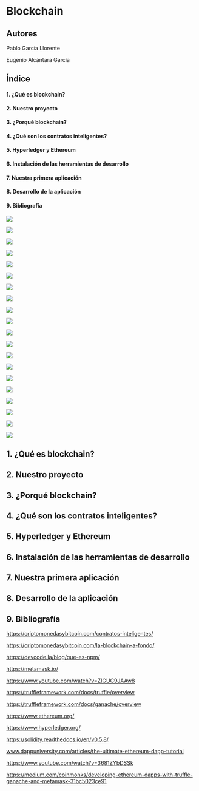 # Blockchain

## Autores

  Pablo García Llorente
  
  Eugenio Alcántara García
  

## Índice

  ####   1. ¿Qué es blockchain?
  
  ####   2. Nuestro proyecto
  
  ####   3. ¿Porqué blockchain?
  
  ####   4. ¿Qué son los contratos inteligentes?
  
  ####   5. Hyperledger y Ethereum
  
  ####   6. Instalación de las herramientas de desarrollo
  
  ####   7. Nuestra primera aplicación
  
  ####   8. Desarrollo de la aplicación
  
  ####   9. Bibliografía
  
![](./imagenes/CompilarContratoV2.png)

![](./imagenes/CompilarContratosV1.png)

![](./imagenes/EjecucionContratoV2.png)

![](./imagenes/EthereumLogo.png)

![](./imagenes/EthereumPrices.png)

![](./imagenes/GanacheCuentas1.png)

![](./imagenes/HyperledgerLogo.png)

![](.imagenes/Metamask+Ganache+Truffle.png)

![](./imagenes/TestV2.png)

![](./imagenes/TestV2Fallo.png)

![](./imagenes/TruffleConsoleV1.png)

![](./imagenes/contratoV1.png)

![](./imagenes/contratoV2.png)

![](./imagenes/jsV1.png)

![](./imagenes/contratosInteligentes.jpg)

![](./imagenes/dapp_diagram.png)

![](./imagenes/ethereum_blockchain_nodes_diagram.png)

![](./imagenes/web_application_diagram.png)

![](./imagenes/contrato.png)

![](./imagenes/contrato.png)
  
##   1. ¿Qué es blockchain?
  
##   2. Nuestro proyecto
 
##   3. ¿Porqué blockchain?
  
##   4. ¿Qué son los contratos inteligentes?
  
##   5. Hyperledger y Ethereum
  
##   6. Instalación de las herramientas de desarrollo
  
##   7. Nuestra primera aplicación
  
##   8. Desarrollo de la aplicación

##   9. Bibliografía

https://criptomonedasybitcoin.com/contratos-inteligentes/

https://criptomonedasybitcoin.com/la-blockchain-a-fondo/

https://devcode.la/blog/que-es-npm/

https://metamask.io/

https://www.youtube.com/watch?v=ZIGUC9JAAw8

https://truffleframework.com/docs/truffle/overview

https://truffleframework.com/docs/ganache/overview

https://www.ethereum.org/

https://www.hyperledger.org/

https://solidity.readthedocs.io/en/v0.5.8/

www.dappuniversity.com/articles/the-ultimate-ethereum-dapp-tutorial

https://www.youtube.com/watch?v=3681ZYbDSSk

https://medium.com/coinmonks/developing-ethereum-dapps-with-truffle-ganache-and-metamask-31bc5023ce91

